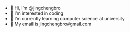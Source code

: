 - 👋 Hi, I’m @jingchengbro
- 👀 I’m interested in coding
- 🌱 I’m currently learning computer science at university
- 💞️ My email is jingchengbro#gmail.com

<!---
jingchengbro/jingchengbro is a ✨ special ✨ repository because its `README.md` (this file) appears on your GitHub profile.
You can click the Preview link to take a look at your changes.
--->
